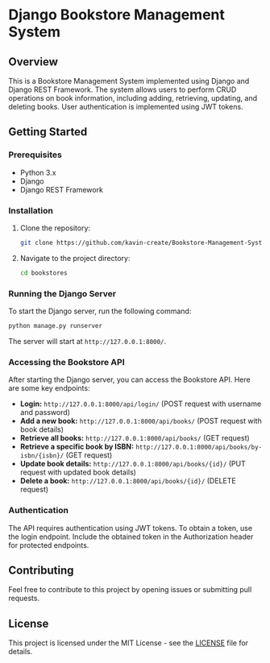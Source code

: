 
# Django Bookstore Management System

## Overview

This is a Bookstore Management System implemented using Django and Django REST Framework. The system allows users to perform CRUD operations on book information, including adding, retrieving, updating, and deleting books. User authentication is implemented using JWT tokens.

## Getting Started

### Prerequisites

- Python 3.x
- Django
- Django REST Framework

### Installation

1. Clone the repository:

    ```bash
    git clone https://github.com/kavin-create/Bookstore-Management-System-.git
    ```
    

2. Navigate to the project directory:

    ```bash
    cd bookstores
    ```

### Running the Django Server

To start the Django server, run the following command:

```bash
python manage.py runserver
```

The server will start at `http://127.0.0.1:8000/`.

### Accessing the Bookstore API

After starting the Django server, you can access the Bookstore API. Here are some key endpoints:

- **Login:** `http://127.0.0.1:8000/api/login/` (POST request with username and password)
- **Add a new book:** `http://127.0.0.1:8000/api/books/` (POST request with book details)
- **Retrieve all books:** `http://127.0.0.1:8000/api/books/` (GET request)
- **Retrieve a specific book by ISBN:** `http://127.0.0.1:8000/api/books/by-isbn/{isbn}/` (GET request)
- **Update book details:** `http://127.0.0.1:8000/api/books/{id}/` (PUT request with updated book details)
- **Delete a book:** `http://127.0.0.1:8000/api/books/{id}/` (DELETE request)

### Authentication

The API requires authentication using JWT tokens. To obtain a token, use the login endpoint. Include the obtained token in the Authorization header for protected endpoints.

## Contributing

Feel free to contribute to this project by opening issues or submitting pull requests.

## License

This project is licensed under the MIT License - see the [LICENSE](LICENSE) file for details.
